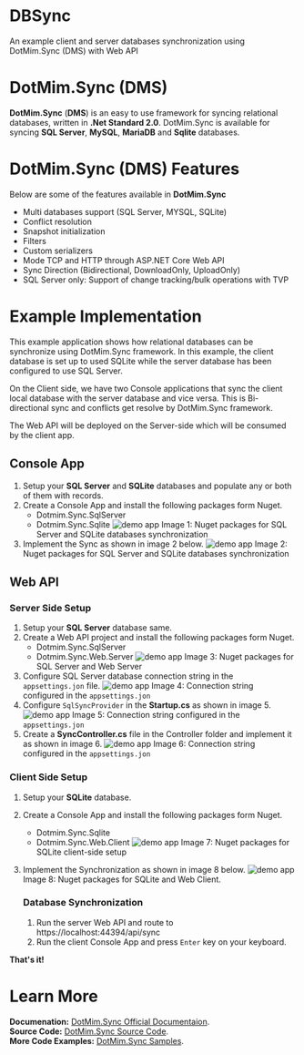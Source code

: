 # DBSync
An example client and server databases synchronization using DotMim.Sync (DMS) with Web API

# DotMim.Sync  (DMS)
**DotMim.Sync**  (**DMS**) is an easy to use framework for syncing relational databases, written in  **.Net Standard 2.0**. 
DotMim.Sync is available for syncing  **SQL Server**,  **MySQL**,  **MariaDB**  and  **Sqlite**  databases. 

# DotMim.Sync  (DMS)  Features
Below are some of the features available in **DotMim.Sync** 
-   Multi databases support (SQL Server, MYSQL, SQLite)
-   Conflict resolution
-   Snapshot initialization
-   Filters
-   Custom serializers
-   Mode TCP and HTTP through ASP.NET Core Web API
-   Sync Direction (Bidirectional, DownloadOnly, UploadOnly)
-   SQL Server only: Support of change tracking/bulk operations with TVP

# Example Implementation
This example application shows how relational databases can be synchronize using DotMim.Sync framework. In this example, the client database is set up to used SQLite while the server database has been configured to use SQL Server.

On the Client side, we have two Console applications that sync the client local database with the server database and vice versa. This is Bi-directional sync and conflicts get resolve by DotMim.Sync framework. 

The Web API will be deployed on the Server-side which will be consumed by the client app.

## Console App
 1. Setup your **SQL Server** and **SQLite** databases and populate any or both of them with records.
 2. Create a Console App and install the following packages form Nuget.
	 - Dotmim.Sync.SqlServer
	 - Dotmim.Sync.Sqlite
	 ![demo app](docs/clientNuget.png)
	 Image 1: Nuget packages for SQL Server and SQLite databases synchronization
 3. Implement the Sync as shown in image 2 below.
      ![demo app](docs/clientImplementation.PNG)
      Image 2: Nuget packages for SQL Server and SQLite databases synchronization

## Web API
### Server Side Setup
 1. Setup your **SQL Server** database same.
 2. Create a Web API project and install the following packages form Nuget.
	 - Dotmim.Sync.SqlServer
	 - Dotmim.Sync.Web.Server
	 ![demo app](docs/serverNuget.png)
	 Image 3: Nuget packages for SQL Server and Web Server
 3. Configure SQL Server database connection string in the `appsettings.jon` file.
      ![demo app](docs/ServerDBConnectionString.PNG)
      Image 4: Connection string configured in the `appsettings.jon`
 4. Configure `SqlSyncProvider` in the **Startup.cs**  as shown in image 5.
      ![demo app](docs/ServerConfig.PNG)
      Image 5: Connection string configured in the `appsettings.jon`
 5. Create a **SyncController.cs** file in the Controller folder and implement it as shown in image 6.
      ![demo app](docs/SyncController.PNG)
      Image 6: Connection string configured in the `appsettings.jon`


### Client Side Setup
1. Setup your **SQLite** database.
 2. Create a Console App and install the following packages form Nuget.
	 - Dotmim.Sync.Sqlite
	 - Dotmim.Sync.Web.Client
	 ![demo app](docs/apiClientNuget.png)
	 Image 7: Nuget packages for SQLite client-side setup
 3. Implement the Synchronization as shown in image 8 below.
      ![demo app](docs/apiClientImplementation.PNG)
      Image 8: Nuget packages for SQLite and Web Client.
      
      ### Database Synchronization
      1. Run the server Web API and route to https://localhost:44394/api/sync
      2. Run the client Console App and press `Enter` key on your keyboard.

**That's it!**

# Learn More
**Documenation:** [DotMim.Sync Official Documentaion](https://dotmimsync.readthedocs.io/ "DotMim.Sync Framework ").<br/>
**Source Code:** [DotMim.Sync Source Code](https://github.com/Blogrammer/Dotmim.Sync "DotMim.Sync Framework ").<br/>
**More Code Examples:** [DotMim.Sync Samples](https://github.com/Mimetis/Dotmim.Sync/tree/master/Samples "DotMim.Sync Framework ").
